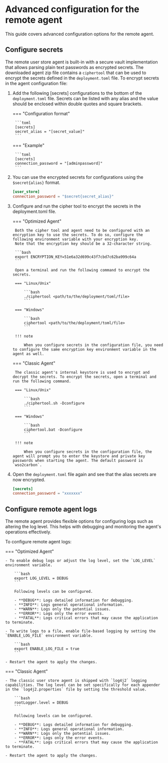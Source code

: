# Advanced configuration for the remote agent

This guide covers advanced configuration options for the remote agent.

## Configure secrets

The remote user store agent is built-in with a secure vault implementation that allows parsing plain text passwords as encrypted secrets. The downloaded agent zip file contains a `ciphertool` that can be used to encrypt the secrets defined in the `deployment.toml` file. To encrypt secrets in the agent configuration file:

1. Add the following [secrets] configurations to the bottom of the `deployment.toml` file. Secrets can be listed with any alias and the value should be enclosed within double quotes and square brackets.

    === "Configuration format"
        
        ```toml
        [secrets]
        secret_alias = "[secret_value]"
        ```

    === "Example"

        ```toml
        [secrets]
        connection_password = "[adminpassword]"
        ```

2. You can use the encrypted secrets for configurations using the `$secret{alias}` format.

    ```toml
    [user_store]
    connection_password = "$secret{secret_alias}"
    ```

3. Configure and run the cipher tool to encrypt the secrets in the deployment.toml file.

    === "Optimized Agent"

        Both the cipher tool and agent need to be configured with an encryption key to use the secrets. To do so, configure the following environment variable with your encryption key.
        Note that the encryption key should be a 32-character string.

        ```bash
        export ENCRYPTION_KEY=51e6a32d699c43f7cbd7c62ba999c64a
        ```

        Open a terminal and run the following command to encrypt the secrets.

        === "Linux/Unix"

            ```bash
            ./ciphertool <path/to/the/deployment/toml/file>
            ```

        === "Windows"

            ```bash
            ciphertool <path/to/the/deployment/toml/file>
            ```
        
        !!! note

            When you configure secrets in the configuration file, you need to configure the same encryption key environment variable in the agent as well.

    === "Classic Agent"

        The classic agent's internal keystore is used to encrypt and decrypt the secrets. To encrypt the secrets, open a terminal and run the following command.

        === "Linux/Unix"

            ```bash
            ./ciphertool.sh -Dconfigure
            ```

        === "Windows"

            ```bash
            ciphertool.bat -Dconfigure
            ```
        
        !!! note

            When you configure secrets in the configuration file, the agent will prompt you to enter the keystore and private key passwords when starting the agent. The default password is `wso2carbon`.

4. Open the `deployment.toml` file again and see that the alias secrets are now encrypted.

    ```toml
    [secrets]
    connection_password = "xxxxxxx"
    ```

## Configure remote agent logs

The remote agent provides flexible options for configuring logs such as altering the log level. This helps with debugging and monitoring the agent's operations effectively.

To configure remote agent logs:

=== "Optimized Agent"

    - To enable debug logs or adjust the log level, set the `LOG_LEVEL` environment variable.

        ```bash
        export LOG_LEVEL = DEBUG
        ```

        Following levels can be configured.

        - **DEBUG**: Logs detailed information for debugging.
        - **INFO**: Logs general operational information.
        - **WARN**: Logs only the potential issues.
        - **ERROR**: Logs only the error events.
        - **FATAL**: Logs critical errors that may cause the application to terminate.

    - To write logs to a file, enable file-based logging by setting the `ENABLE_LOG_FILE` environment variable.

        ```bash
        export ENABLE_LOG_FILE = true
        ```
    
    - Restart the agent to apply the changes.

=== "Classic Agent"

    - The classic user store agent is shipped with `log4j2` logging capabilities. The log level can be set specifically for each appender in the `log4j2.properties` file by setting the threshold value.

        ```bash
        rootLogger.level = DEBUG
        ```

        Following levels can be configured.

        - **DEBUG**: Logs detailed information for debugging.
        - **INFO**: Logs general operational information.
        - **WARN**: Logs only the potential issues.
        - **ERROR**: Logs only the error events.
        - **FATAL**: Logs critical errors that may cause the application to terminate.
    
    - Restart the agent to apply the changes.
